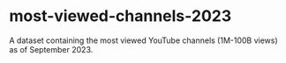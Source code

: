 # most-viewed-channels-2023
A dataset containing the most viewed YouTube channels (1M-100B views) as of September 2023.
